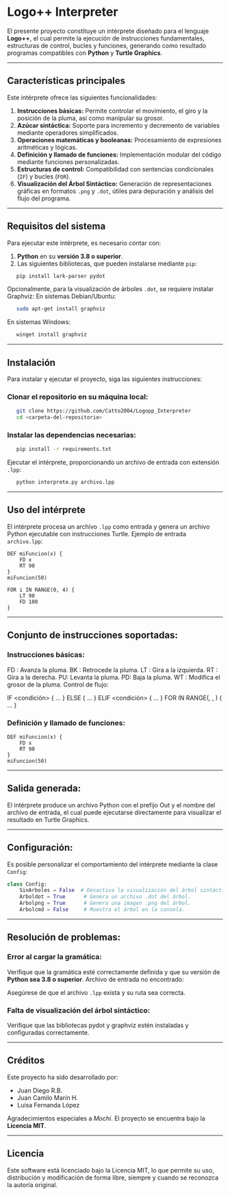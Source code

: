 # Logo++ Interpreter

El presente proyecto constituye un intérprete diseñado para el lenguaje **Logo++**, el cual permite la ejecución de instrucciones fundamentales, estructuras de control, bucles y funciones, generando como resultado programas compatibles con **Python** y **Turtle Graphics**.

---

## Características principales

Este intérprete ofrece las siguientes funcionalidades:

1. **Instrucciones básicas:** Permite controlar el movimiento, el giro y la posición de la pluma, así como manipular su grosor.
2. **Azúcar sintáctica:** Soporte para incremento y decremento de variables mediante operadores simplificados.
3. **Operaciones matemáticas y booleanas:** Procesamiento de expresiones aritméticas y lógicas.
4. **Definición y llamado de funciones:** Implementación modular del código mediante funciones personalizadas.
5. **Estructuras de control:** Compatibilidad con sentencias condicionales (`IF`) y bucles (`FOR`).
6. **Visualización del Árbol Sintáctico:** Generación de representaciones gráficas en formatos `.png` y `.dot`, útiles para depuración y análisis del flujo del programa.

---

## Requisitos del sistema

Para ejecutar este intérprete, es necesario contar con:

1. **Python** en su **versión 3.8 o superior**.
2. Las siguientes bibliotecas, que pueden instalarse mediante `pip`:
```bash
   pip install lark-parser pydot
```
Opcionalmente, para la visualización de árboles `.dot`, se requiere instalar Graphviz:
En sistemas Debian/Ubuntu:
```bash
   sudo apt-get install graphviz
```
En sistemas Windows:
```bash
   winget install graphviz
```

---

## Instalación
Para instalar y ejecutar el proyecto, siga las siguientes instrucciones:
### Clonar el repositorio en su máquina local:
```bash
   git clone https://github.com/Catto2004/Logopp_Interpreter
   cd <carpeta-del-repositorio>
```
### Instalar las dependencias necesarias:
```bash
   pip install -r requirements.txt
```
Ejecutar el intérprete, proporcionando un archivo de entrada con extensión `.lpp`:
```bash
   python interprete.py archivo.lpp
```

---

## Uso del intérprete
El intérprete procesa un archivo `.lpp` como entrada y genera un archivo Python ejecutable con instrucciones Turtle.
Ejemplo de entrada `archivo.lpp`:
```logo++
DEF miFuncion(x) {
    FD x
    RT 90
}
miFuncion(50)

FOR i IN RANGE(0, 4) {
    LT 90
    FD 100
}
```

---

## Conjunto de instrucciones soportadas:
### Instrucciones básicas:

FD <valor>: Avanza la pluma.
BK <valor>: Retrocede la pluma.
LT <valor>: Gira a la izquierda.
RT <valor>: Gira a la derecha.
PU: Levanta la pluma.
PD: Baja la pluma.
WT <valor>: Modifica el grosor de la pluma.
Control de flujo:

IF <condición> { ... }
ELSE { ... }
ELIF <condición> { ... }
FOR <variable> IN RANGE(<inicio>, <fin>, <paso>) { ... }

### Definición y llamado de funciones:
```logo++
DEF miFuncion(x) {
    FD x
    RT 90
}
miFuncion(50)
```

---

## Salida generada:
El intérprete produce un archivo Python con el prefijo Out y el nombre del archivo de entrada, el cual puede ejecutarse directamente para visualizar el resultado en Turtle Graphics.

---

## Configuración:
Es posible personalizar el comportamiento del intérprete mediante la clase `Config`:
```Python
class Config:
    SinArboles = False  # Desactiva la visualización del árbol sintáctico.
    Arboldot = True      # Genera un archivo .dot del árbol.
    Arbolpng = True      # Genera una imagen .png del árbol.
    Arbolcmd = False     # Muestra el árbol en la consola.
```

---

## Resolución de problemas:
### Error al cargar la gramática:

Verifique que la gramática esté correctamente definida y que su versión de **Python sea 3.8 o superior**.
Archivo de entrada no encontrado:

Asegúrese de que el archivo `.lpp` exista y su ruta sea correcta.
### Falta de visualización del árbol sintáctico:

Verifique que las bibliotecas pydot y graphviz estén instaladas y configuradas correctamente.

---

## Créditos
Este proyecto ha sido desarrollado por:

   - Juan Diego R.B.
   - Juan Camilo Marín H.
   - Luisa Fernanda López

     
Agradecimientos especiales a *Mochi*. El proyecto se encuentra bajo la **Licencia MIT**.

---

## Licencia
Este software está licenciado bajo la Licencia MIT, lo que permite su uso, distribución y modificación de forma libre, siempre y cuando se reconozca la autoría original.

